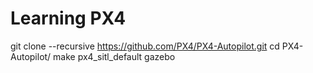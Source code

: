 # Learning PX4

git clone --recursive https://github.com/PX4/PX4-Autopilot.git
cd PX4-Autopilot/
make px4_sitl_default gazebo
